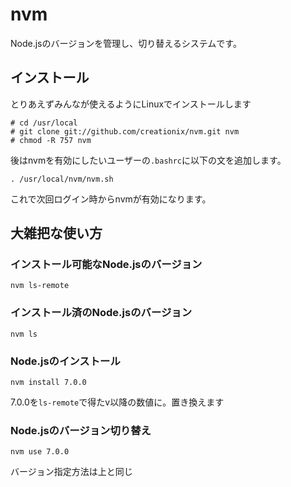 # nvm

Node.jsのバージョンを管理し、切り替えるシステムです。

## インストール

とりあえずみんなが使えるようにLinuxでインストールします

```
# cd /usr/local
# git clone git://github.com/creationix/nvm.git nvm
# chmod -R 757 nvm
```

後はnvmを有効にしたいユーザーの`.bashrc`に以下の文を追加します。

```
. /usr/local/nvm/nvm.sh
```

これで次回ログイン時からnvmが有効になります。

## 大雑把な使い方

### インストール可能なNode.jsのバージョン

```
nvm ls-remote
```

### インストール済のNode.jsのバージョン

```
nvm ls
```

### Node.jsのインストール

```
nvm install 7.0.0
```

7.0.0を`ls-remote`で得たv以降の数値に。置き換えます

### Node.jsのバージョン切り替え

```
nvm use 7.0.0
```

バージョン指定方法は上と同じ
